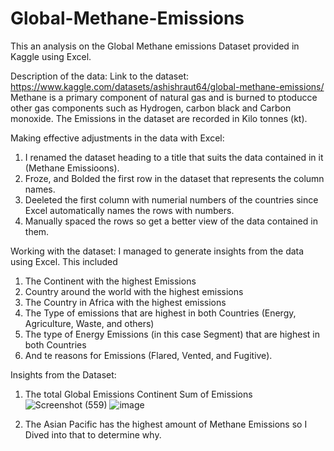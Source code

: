 # Global-Methane-Emissions
This an analysis on the Global Methane emissions Dataset provided in Kaggle using Excel. 

Description of the data: 
Link to the dataset: https://www.kaggle.com/datasets/ashishraut64/global-methane-emissions/
Methane is a primary component of natural gas and is burned to ptoducce other gas components such as Hydrogen, carbon black and Carbon monoxide. The Emissions in the dataset are recorded in Kilo tonnes (kt). 

Making effective adjustments in the data with Excel: 
1. I renamed the dataset heading to a title that suits the data contained in it (Methane Emissioons).
2. Froze, and Bolded the first row in the dataset that represents the column names.
3. Deeleted the first column with numerial numbers of the countries since Excel automatically names the rows with numbers.
4. Manually spaced the rows so get a better view of the data contained in them.

Working with the dataset: 
I managed to generate insights from the data using Excel. This included 
1. The Continent with the highest Emissions
2. Country around the world with the highest emissions
3. The Country in Africa with the highest emissions
4. The Type of emissions that are highest in both Countries (Energy, Agriculture, Waste, and others)
5. The type of Energy Emissions (in this case Segment) that are highest in both Countries
6. And te reasons for Emissions (Flared, Vented, and Fugitive).

Insights from the Dataset:
1. The total Global Emissions Continent	Sum of Emissions ![Screenshot (559)](https://github.com/zilphar/Global-Methane-Emissions/assets/116642579/fd8a3f00-bab6-4a6d-8913-f8f144981389) ![image](https://github.com/zilphar/Global-Methane-Emissions/assets/116642579/90af9977-58f6-4ea4-934c-3426fd0a1d22)

2. The Asian Pacific has the highest amount of Methane Emissions so I Dived into that to determine why. 




